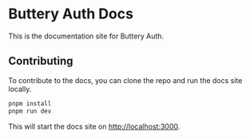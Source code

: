 # Buttery Auth Docs

This is the documentation site for Buttery Auth.

## Contributing

To contribute to the docs, you can clone the repo and run the docs site locally.

```bash
pnpm install
pnpm run dev
```

This will start the docs site on [http://localhost:3000](http://localhost:3000).
